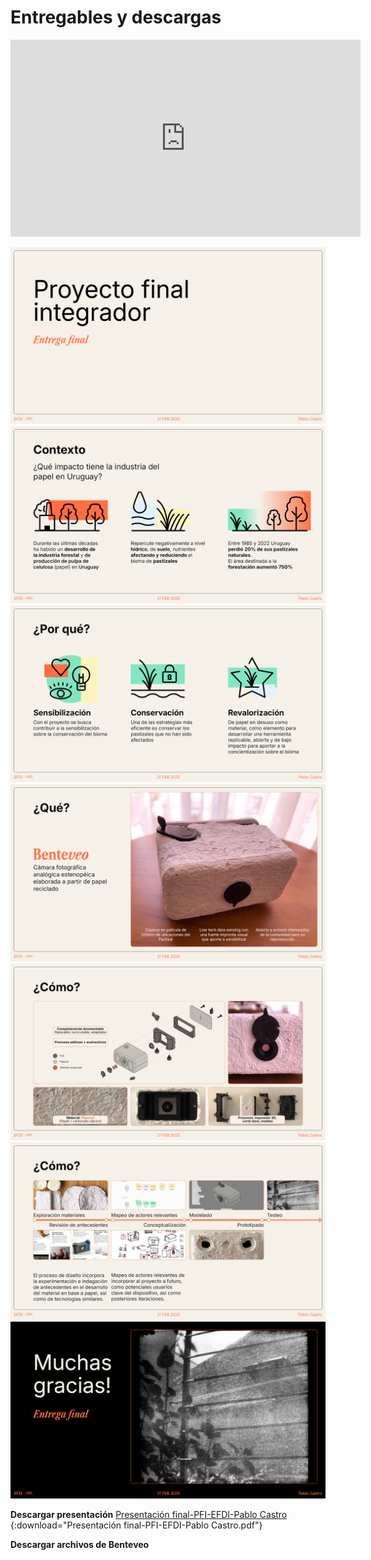 # Entregables y descargas

<iframe width="560" height="315" src="https://www.youtube.com/embed/wRFPThYN21c?si=mXHlib_Dq-Vp0nKU" title="YouTube video player" frameborder="0" allow="accelerometer; autoplay; clipboard-write; encrypted-media; gyroscope; picture-in-picture; web-share" referrerpolicy="strict-origin-when-cross-origin" allowfullscreen></iframe>

![alt text](../images/PF/PF02/Presentacion_Final.png) 
![alt text](../images/PF/PF02/Presentacion_Final2.png) 
![alt text](../images/PF/PF02/Presentacion_Final3.png) 
![alt text](../images/PF/PF02/Presentacion_Final4.png) 
![alt text](../images/PF/PF02/Presentacion_Final5.png) 
![alt text](../images/PF/PF02/Presentacion_Final6.png) 
![alt text](../images/PF/PF02/Presentacion_Final7.png)


**Descargar presentación**
[Presentación final-PFI-EFDI-Pablo Castro ](<../archivos linkeados/PFI/Presentacion_Final.pdf>){:download="Presentación final-PFI-EFDI-Pablo Castro.pdf"}


**Descargar archivos de Benteveo**
